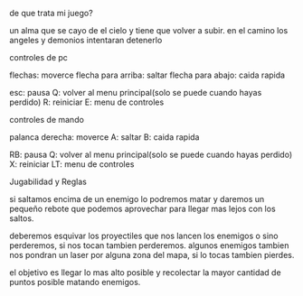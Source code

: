 de que trata mi juego?

un alma que se cayo de el cielo y tiene que volver a subir. en el camino los angeles y demonios intentaran detenerlo

controles de pc

flechas: moverce
flecha para arriba: saltar
flecha para abajo: caida rapida

esc: pausa
Q: volver al menu principal(solo se puede cuando hayas perdido)
R: reiniciar
E: menu de controles

controles de mando

palanca derecha: moverce
A: saltar
B: caida rapida

RB: pausa
Q: volver al menu principal(solo se puede cuando hayas perdido)
X: reiniciar
LT: menu de controles

Jugabilidad y Reglas

si saltamos encima de un enemigo lo podremos matar y daremos un pequeño rebote que podemos aprovechar para llegar mas lejos con los saltos.

deberemos esquivar los proyectiles que nos lancen los enemigos o sino perderemos, si nos tocan tambien perderemos. algunos enemigos tambien nos pondran un laser por alguna zona del mapa, si lo tocas tambien pierdes.

el objetivo es llegar lo mas alto posible y recolectar la mayor cantidad de puntos posible matando enemigos.